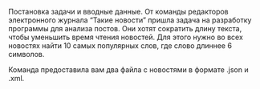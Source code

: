 Постановка задачи и вводные данные.
От команды редакторов электронного журнала “Такие новости” пришла задача на разработку программы для анализа постов.
Они хотят сократить длину текста, чтобы уменьшить время чтения новостей. Для этого нужно во всех новостях найти 10 самых популярных слов, где слово длиннее 6 символов.

Команда предоставила вам два файла с новостями в формате .json и .xml.
